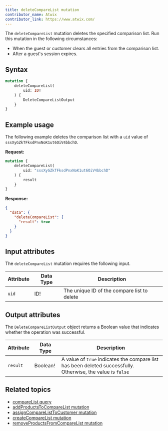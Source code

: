 ```yaml
---
title: deleteCompareList mutation
contributor_name: Atwix
contributor_link: https://www.atwix.com/
---
```


The `deleteCompareList` mutation deletes the specified comparison list. Run this mutation in the following circumstances:

*  When the guest or customer clears all entries from the comparison list.
*  After a guest's session expires.

## Syntax

```graphql
mutation {
    deleteCompareList(
        uid: ID!
    ) {
        DeleteCompareListOutput
    }
}
```

## Example usage

The following example deletes the comparison list with a `uid` value of `sssXyGZkTFksdPnxNoK1ut6OiV4bbchD`.

**Request:**

```graphql
mutation {
    deleteCompareList(
        uid: "sssXyGZkTFksdPnxNoK1ut6OiV4bbchD"
    ) {
        result
    }
}
```

**Response:**

```json
{
  "data": {
    "deleteCompareList": {
      "result": true
    }
  }
}
```

## Input attributes

The `deleteCompareList` mutation requires the following input.

Attribute |  Data Type | Description
--- | --- | ---
`uid` | ID! | The unique ID of the compare list to delete

## Output attributes

The `DeleteCompareListOutput` object returns a Boolean value that indicates whether the operation was successful.

Attribute |  Data Type | Description
--- | --- | ---
`result` | Boolean! | A value of `true` indicates the compare list has been deleted successfully. Otherwise, the value is `false`

## Related topics

*  [compareList query]({{page.baseurl}}/graphql/queries/compare-list.html)
*  [addProductsToCompareList mutation]({{page.baseurl}}/graphql/mutations/add-products-to-compare-list.html)
*  [assignCompareListToCustomer mutation]({{page.baseurl}}/graphql/mutations/assign-compare-list-to-customer.html)
*  [createCompareList mutation]({{page.baseurl}}/graphql/mutations/create-compare-list.html)
*  [removeProductsFromCompareList mutation]({{page.baseurl}}/graphql/mutations/remove-products-from-compare-list.html)

